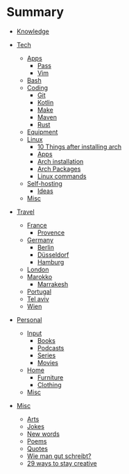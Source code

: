 # Summary

- [Knowledge](./README.md)
- [Tech]()
  - [Apps]()
    - [Pass](tech/app/pass.md)
    - [Vim](tech/app/vim.md)
  - [Bash](tech/bash.md)
  - [Coding]()
    - [Git](tech/coding/git.md)
    - [Kotlin](tech/coding/kotlin.md)
    - [Make](tech/coding/make.md)
    - [Maven](tech/coding/maven.md)
    - [Rust](tech/coding/rust.md)
  - [Equipment](tech/equipment.md)
  - [Linux]()
    - [10 Things after installing arch](tech/linux/10things_arch.md)
    - [Apps](tech/linux/apps.md)
    - [Arch installation](tech/linux/arch_install.md)
    - [Arch Packages](tech/linux/arch_packages.md)
    - [Linux commands](tech/linux/linux_commands.md)
  - [Self-hosting]()
    - [Ideas](tech/selfhosting/ideas.md)
  - [Misc](tech/misc.md)

- [Travel]()
  - [France]()
    - [Provence](travel/france/provence.md)
  - [Germany]()
    - [Berlin](travel/germany/berlin.md)
    - [Düsseldorf](travel/germany/duesseldorf.md)
    - [Hamburg](travel/germany/hamburg.md)
  - [London](travel/london.md)
  - [Marokko]()
    - [Marrakesh](travel/marokko/marrakesch.md)
  - [Portugal](travel/portugal.md)
  - [Tel aviv](travel/telaviv.md)
  - [Wien](travel/wien.md)

- [Personal]()
  - [Input]()
    - [Books](personal/input/books.md)
    - [Podcasts](personal/input/podcasts.md)
    - [Series](personal/input/series.md)
    - [Movies](personal/input/movies.md)
  - [Home]()
    - [Furniture](personal/home/furniture.md)
    - [Clothing](personal/home/clothing.md)
  - [Misc](personal/misc.md)

- [Misc]()
  - [Arts](misc/arts.md)
  - [Jokes](misc/jokes.md)
  - [New words](misc/newwords.md)
  - [Poems](misc/poems.md)
  - [Quotes](misc/quotes.md)
  - [Wie man gut schreibt?](misc/wie_man_gut_Schreibt.md)
  - [29 ways to stay creative](misc/29ways_to_stay_creative.md)

